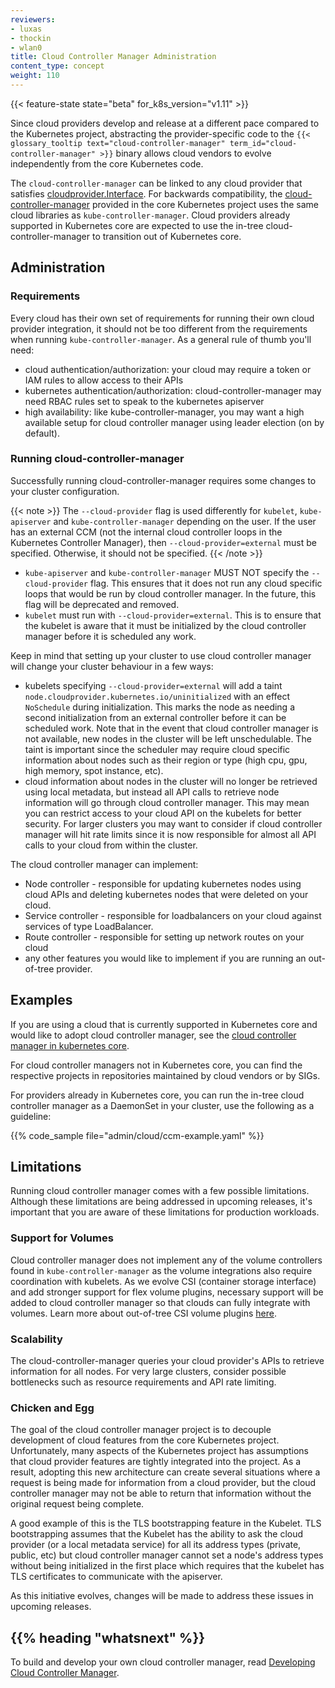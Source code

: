 ```yaml
---
reviewers:
- luxas
- thockin
- wlan0
title: Cloud Controller Manager Administration
content_type: concept
weight: 110
---
```


<!-- overview -->

{{< feature-state state="beta" for_k8s_version="v1.11" >}}

Since cloud providers develop and release at a different pace compared to the
Kubernetes project, abstracting the provider-specific code to the
`{{< glossary_tooltip text="cloud-controller-manager" term_id="cloud-controller-manager" >}}`
binary allows cloud vendors to evolve independently from the core Kubernetes code.

The `cloud-controller-manager` can be linked to any cloud provider that satisfies
[cloudprovider.Interface](https://github.com/kubernetes/cloud-provider/blob/master/cloud.go).
For backwards compatibility, the
[cloud-controller-manager](https://github.com/kubernetes/kubernetes/tree/master/cmd/cloud-controller-manager)
provided in the core Kubernetes project uses the same cloud libraries as `kube-controller-manager`.
Cloud providers already supported in Kubernetes core are expected to use the in-tree
cloud-controller-manager to transition out of Kubernetes core.

<!-- body -->

## Administration

### Requirements

Every cloud has their own set of requirements for running their own cloud provider
integration, it should not be too different from the requirements when running
`kube-controller-manager`. As a general rule of thumb you'll need:

* cloud authentication/authorization: your cloud may require a token or IAM rules
  to allow access to their APIs
* kubernetes authentication/authorization: cloud-controller-manager may need RBAC
  rules set to speak to the kubernetes apiserver
* high availability: like kube-controller-manager, you may want a high available
  setup for cloud controller manager using leader election (on by default).

### Running cloud-controller-manager

Successfully running cloud-controller-manager requires some changes to your cluster configuration.

  {{< note >}}
  The `--cloud-provider` flag is used differently for `kubelet`, `kube-apiserver` and
  `kube-controller-manager` depending on the user. If the user has an external CCM
  (not the internal cloud controller loops in the Kubernetes Controller Manager), then
  `--cloud-provider=external` must be specified. Otherwise, it should not be specified.
  {{< /note >}}

* `kube-apiserver` and `kube-controller-manager` MUST NOT specify the `--cloud-provider`
  flag. This ensures that it does not run any cloud specific loops that would be run by
  cloud controller manager. In the future, this flag will be deprecated and removed.
* `kubelet` must run with `--cloud-provider=external`. This is to ensure that the
  kubelet is aware that it must be initialized by the cloud controller manager
  before it is scheduled any work.

Keep in mind that setting up your cluster to use cloud controller manager will
change your cluster behaviour in a few ways:

* kubelets specifying `--cloud-provider=external` will add a taint
 `node.cloudprovider.kubernetes.io/uninitialized` with an effect `NoSchedule`
 during initialization. This marks the node as needing a second initialization
 from an external controller before it can be scheduled work. Note that in the
 event that cloud controller manager is not available, new nodes in the cluster
 will be left unschedulable. The taint is important since the scheduler may
 require cloud specific information about nodes such as their region or type
 (high cpu, gpu, high memory, spot instance, etc).
* cloud information about nodes in the cluster will no longer be retrieved using
  local metadata, but instead all API calls to retrieve node information will go
  through cloud controller manager. This may mean you can restrict access to your
  cloud API on the kubelets for better security. For larger clusters you may want
  to consider if cloud controller manager will hit rate limits since it is now
  responsible for almost all API calls to your cloud from within the cluster.

The cloud controller manager can implement:

* Node controller - responsible for updating kubernetes nodes using cloud APIs
  and deleting kubernetes nodes that were deleted on your cloud.
* Service controller - responsible for loadbalancers on your cloud against
  services of type LoadBalancer.
* Route controller - responsible for setting up network routes on your cloud
* any other features you would like to implement if you are running an out-of-tree provider.

## Examples

If you are using a cloud that is currently supported in Kubernetes core and would
like to adopt cloud controller manager, see the
[cloud controller manager in kubernetes core](https://github.com/kubernetes/kubernetes/tree/master/cmd/cloud-controller-manager).

For cloud controller managers not in Kubernetes core, you can find the respective
projects in repositories maintained by cloud vendors or by SIGs.

For providers already in Kubernetes core, you can run the in-tree cloud controller
manager as a DaemonSet in your cluster, use the following as a guideline:

{{% code_sample file="admin/cloud/ccm-example.yaml" %}}

## Limitations

Running cloud controller manager comes with a few possible limitations. Although
these limitations are being addressed in upcoming releases, it's important that
you are aware of these limitations for production workloads.

### Support for Volumes

Cloud controller manager does not implement any of the volume controllers found
in `kube-controller-manager` as the volume integrations also require coordination
with kubelets. As we evolve CSI (container storage interface) and add stronger
support for flex volume plugins, necessary support will be added to cloud
controller manager so that clouds can fully integrate with volumes. Learn more
about out-of-tree CSI volume plugins [here](https://github.com/kubernetes/features/issues/178).

### Scalability

The cloud-controller-manager queries your cloud provider's APIs to retrieve
information for all nodes. For very large clusters, consider possible
bottlenecks such as resource requirements and API rate limiting.

### Chicken and Egg

The goal of the cloud controller manager project is to decouple development
of cloud features from the core Kubernetes project. Unfortunately, many aspects
of the Kubernetes project has assumptions that cloud provider features are tightly
integrated into the project. As a result, adopting this new architecture can create
several situations where a request is being made for information from a cloud provider,
but the cloud controller manager may not be able to return that information without
the original request being complete.

A good example of this is the TLS bootstrapping feature in the Kubelet.
TLS bootstrapping assumes that the Kubelet has the ability to ask the cloud provider
(or a local metadata service) for all its address types (private, public, etc)
but cloud controller manager cannot set a node's address types without being
initialized in the first place which requires that the kubelet has TLS certificates
to communicate with the apiserver.

As this initiative evolves, changes will be made to address these issues in upcoming releases.

## {{% heading "whatsnext" %}}

To build and develop your own cloud controller manager, read
[Developing Cloud Controller Manager](/docs/tasks/administer-cluster/developing-cloud-controller-manager/).
